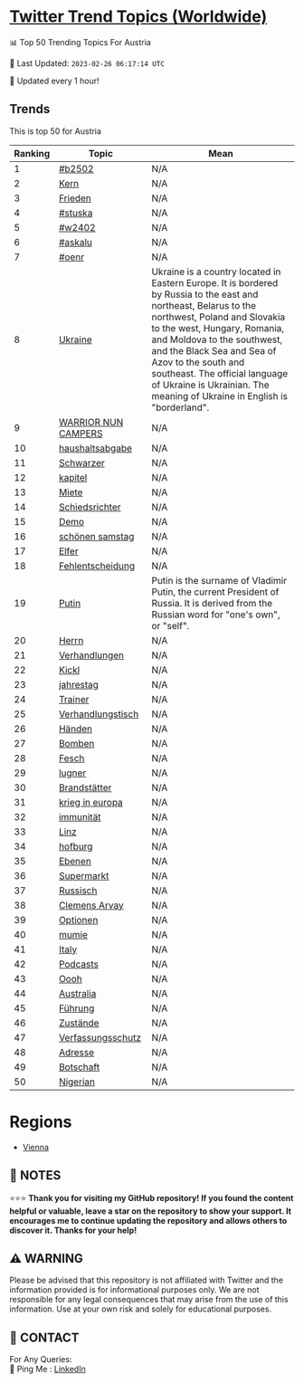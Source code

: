 [Twitter Trend Topics (Worldwide)](https://github.com/ErcinDedeoglu/Twitter-Trend-Topics)
==========


📊 Top 50 Trending Topics For Austria

📆 Last Updated: `2023-02-26 06:17:14 UTC`

🔧 Updated every 1 hour!


## Trends

This is top 50 for Austria

| Ranking | Topic | Mean |
| ------- | ------------ | ------------ |
| 1 | [#b2502](http://twitter.com/search?q=%23b2502) | N/A |
| 2 | [Kern](http://twitter.com/search?q=Kern) | N/A |
| 3 | [Frieden](http://twitter.com/search?q=Frieden) | N/A |
| 4 | [#stuska](http://twitter.com/search?q=%23stuska) | N/A |
| 5 | [#w2402](http://twitter.com/search?q=%23w2402) | N/A |
| 6 | [#askalu](http://twitter.com/search?q=%23askalu) | N/A |
| 7 | [#oenr](http://twitter.com/search?q=%23oenr) | N/A |
| 8 | [Ukraine](http://twitter.com/search?q=Ukraine) | Ukraine is a country located in Eastern Europe. It is bordered by Russia to the east and northeast, Belarus to the northwest, Poland and Slovakia to the west, Hungary, Romania, and Moldova to the southwest, and the Black Sea and Sea of Azov to the south and southeast. The official language of Ukraine is Ukrainian. The meaning of Ukraine in English is "borderland". |
| 9 | [WARRIOR NUN CAMPERS](http://twitter.com/search?q=WARRIOR+NUN+CAMPERS) | N/A |
| 10 | [haushaltsabgabe](http://twitter.com/search?q=haushaltsabgabe) | N/A |
| 11 | [Schwarzer](http://twitter.com/search?q=Schwarzer) | N/A |
| 12 | [kapitel](http://twitter.com/search?q=kapitel) | N/A |
| 13 | [Miete](http://twitter.com/search?q=Miete) | N/A |
| 14 | [Schiedsrichter](http://twitter.com/search?q=Schiedsrichter) | N/A |
| 15 | [Demo](http://twitter.com/search?q=Demo) | N/A |
| 16 | [schönen samstag](http://twitter.com/search?q=sch%c3%b6nen+samstag) | N/A |
| 17 | [Elfer](http://twitter.com/search?q=Elfer) | N/A |
| 18 | [Fehlentscheidung](http://twitter.com/search?q=Fehlentscheidung) | N/A |
| 19 | [Putin](http://twitter.com/search?q=Putin) | Putin is the surname of Vladimir Putin, the current President of Russia. It is derived from the Russian word for "one's own", or "self". |
| 20 | [Herrn](http://twitter.com/search?q=Herrn) | N/A |
| 21 | [Verhandlungen](http://twitter.com/search?q=Verhandlungen) | N/A |
| 22 | [Kickl](http://twitter.com/search?q=Kickl) | N/A |
| 23 | [jahrestag](http://twitter.com/search?q=jahrestag) | N/A |
| 24 | [Trainer](http://twitter.com/search?q=Trainer) | N/A |
| 25 | [Verhandlungstisch](http://twitter.com/search?q=Verhandlungstisch) | N/A |
| 26 | [Händen](http://twitter.com/search?q=H%c3%a4nden) | N/A |
| 27 | [Bomben](http://twitter.com/search?q=Bomben) | N/A |
| 28 | [Fesch](http://twitter.com/search?q=Fesch) | N/A |
| 29 | [lugner](http://twitter.com/search?q=lugner) | N/A |
| 30 | [Brandstätter](http://twitter.com/search?q=Brandst%c3%a4tter) | N/A |
| 31 | [krieg in europa](http://twitter.com/search?q=krieg+in+europa) | N/A |
| 32 | [immunität](http://twitter.com/search?q=immunit%c3%a4t) | N/A |
| 33 | [Linz](http://twitter.com/search?q=Linz) | N/A |
| 34 | [hofburg](http://twitter.com/search?q=hofburg) | N/A |
| 35 | [Ebenen](http://twitter.com/search?q=Ebenen) | N/A |
| 36 | [Supermarkt](http://twitter.com/search?q=Supermarkt) | N/A |
| 37 | [Russisch](http://twitter.com/search?q=Russisch) | N/A |
| 38 | [Clemens Arvay](http://twitter.com/search?q=Clemens+Arvay) | N/A |
| 39 | [Optionen](http://twitter.com/search?q=Optionen) | N/A |
| 40 | [mumie](http://twitter.com/search?q=mumie) | N/A |
| 41 | [Italy](http://twitter.com/search?q=Italy) | N/A |
| 42 | [Podcasts](http://twitter.com/search?q=Podcasts) | N/A |
| 43 | [Oooh](http://twitter.com/search?q=Oooh) | N/A |
| 44 | [Australia](http://twitter.com/search?q=Australia) | N/A |
| 45 | [Führung](http://twitter.com/search?q=F%c3%bchrung) | N/A |
| 46 | [Zustände](http://twitter.com/search?q=Zust%c3%a4nde) | N/A |
| 47 | [Verfassungsschutz](http://twitter.com/search?q=Verfassungsschutz) | N/A |
| 48 | [Adresse](http://twitter.com/search?q=Adresse) | N/A |
| 49 | [Botschaft](http://twitter.com/search?q=Botschaft) | N/A |
| 50 | [Nigerian](http://twitter.com/search?q=Nigerian) | N/A |



# Regions

* [Vienna](</Austria/Vienna.md>)



## 📝 NOTES

⭐⭐⭐ **Thank you for visiting my GitHub repository! If you found the content helpful or valuable, leave a star on the repository to show your support. It encourages me to continue updating the repository and allows others to discover it. Thanks for your help!**


## ⚠️ WARNING

Please be advised that this repository is not affiliated with Twitter and the information provided is for informational purposes only. We are not responsible for any legal consequences that may arise from the use of this information. Use at your own risk and solely for educational purposes.


## 📨 CONTACT

 For Any Queries:  
            🏓 Ping Me : [LinkedIn](https://www.linkedin.com/in/ercindedeoglu/)
